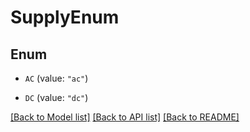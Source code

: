 # SupplyEnum

## Enum


* `AC` (value: `"ac"`)

* `DC` (value: `"dc"`)


[[Back to Model list]](../README.md#documentation-for-models) [[Back to API list]](../README.md#documentation-for-api-endpoints) [[Back to README]](../README.md)


